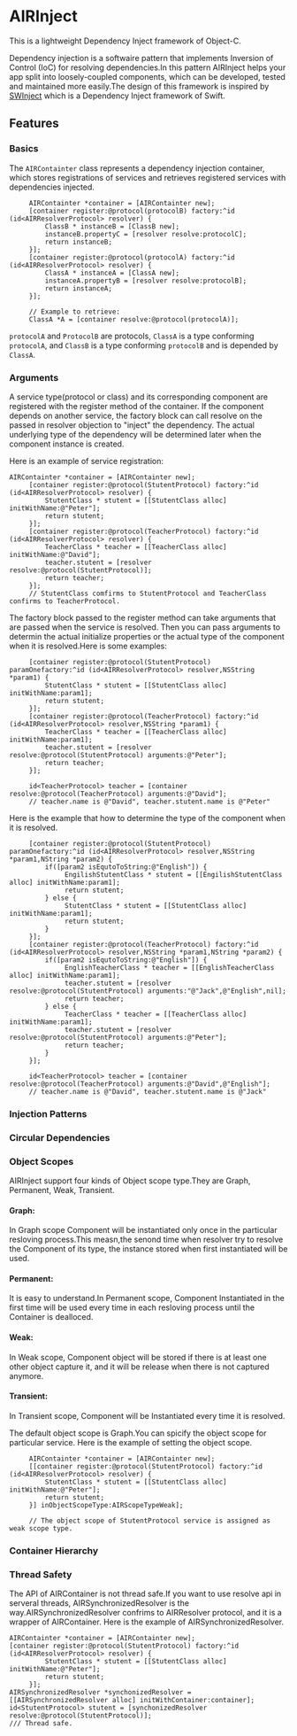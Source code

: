# AIRInject
This is a lightweight Dependency Inject framework of Object-C.

Dependency injection is a softwaire pattern that implements Inversion of Control (IoC) for resolving dependencies.In this pattern AIRInject helps your app split into loosely-coupled components, which can be developed, tested and maintained more easily.The design of this framework is inspired by [SWInject] which is a Dependency Inject framework of Swift.

[SWinject]: https://github.com/Swinject/Swinject "SWInject"

## Features

### Basics

The `AIRContainter` class represents a dependency injection container, which stores registrations of services and retrieves registered services with dependencies injected.
```Object-C
     AIRContainter *container = [AIRContainter new];
     [container register:@protocol(protocolB) factory:^id (id<AIRResolverProtocol> resolver) {
         ClassB * instanceB = [ClassB new];
         instanceB.propertyC = [resolver resolve:protocolC];
         return instanceB;
     }];
     [container register:@protocol(protocolA) factory:^id (id<AIRResolverProtocol> resolver) {
         ClassA * instanceA = [ClassA new];
         instanceA.propertyB = [resolver resolve:protocolB];
         return instanceA;
     }];
     
     // Example to retrieve:
     ClassA *A = [container resolve:@protocol(protocolA)];
```    
`protocolA` and `ProtocolB` are protocols, `ClassA` is a type conforming `protocolA`, and `ClassB` is a type conforming `protocolB` and is depended by `ClassA`.
    
### Arguments

A service type(protocol or class) and its corresponding component are registered with the register method of the container. If the component depends on another service, the factory block can call resolve on the passed in resolver objection to "inject" the dependency. The actual underlying type of the dependency will be determined later when the component instance is created.

Here is an example of service registration:

```Object-C
AIRContainter *container = [AIRContainter new];
     [container register:@protocol(StutentProtocol) factory:^id (id<AIRResolverProtocol> resolver) {
         StutentClass * stutent = [[StutentClass alloc] initWithName:@"Peter"];
         return stutent;
     }];
     [container register:@protocol(TeacherProtocol) factory:^id (id<AIRResolverProtocol> resolver) {
         TeacherClass * teacher = [[TeacherClass alloc] initWithName:@"David"];
         teacher.stutent = [resolver resolve:@protocol(StutentProtocol)];
         return teacher;
     }];
     // StutentClass comfirms to StutentProtocol and TeacherClass confirms to TeacherProtocol.
``` 
The factory block passed to the register method can take arguments that are passed when the service is resolved. Then you can pass arguments to determin the actual initialize properties or the actual type of the component when it is resolved.Here is some examples:

```Object-C
     [container register:@protocol(StutentProtocol) paramOnefactory:^id (id<AIRResolverProtocol> resolver,NSString *param1) {
         StutentClass * stutent = [[StutentClass alloc] initWithName:param1];
         return stutent;
     }];
     [container register:@protocol(TeacherProtocol) factory:^id (id<AIRResolverProtocol> resolver,NSString *param1) {
         TeacherClass * teacher = [[TeacherClass alloc] initWithName:param1];
         teacher.stutent = [resolver resolve:@protocol(StutentProtocol) arguments:@"Peter"];
         return teacher;
     }];
     
     id<TeacherProtocol> teacher = [container resolve:@protocol(TeacherProtocol) arguments:@"David"];
     // teacher.name is @"David", teacher.stutent.name is @"Peter"
```

Here is the example that how to determine the type of the component when it is resolved.

```Object-C
     [container register:@protocol(StutentProtocol) paramOnefactory:^id (id<AIRResolverProtocol> resolver,NSString *param1,NString *param2) {
         if([param2 isEqutoToString:@"English"]) {
              EngilishStutentClass * stutent = [[EngilishStutentClass alloc] initWithName:param1];
              return stutent;
         } else {
              StutentClass * stutent = [[StutentClass alloc] initWithName:param1];
              return stutent;
         }
     }];
     [container register:@protocol(TeacherProtocol) factory:^id (id<AIRResolverProtocol> resolver,NSString *param1,NString *param2) {
         if([param2 isEqutoToString:@"English"]) {
              EnglishTeacherClass * teacher = [[EnglishTeacherClass alloc] initWithName:param1];
              teacher.stutent = [resolver resolve:@protocol(StutentProtocol) arguments:"@"Jack",@"English",nil];
              return teacher;
         } else {
              TeacherClass * teacher = [[TeacherClass alloc] initWithName:param1];
              teacher.stutent = [resolver resolve:@protocol(StutentProtocol) arguments:@"Peter"];
              return teacher;
         }
     }];
     
     id<TeacherProtocol> teacher = [container resolve:@protocol(TeacherProtocol) arguments:@"David",@"English"];
     // teacher.name is @"David", teacher.stutent.name is @"Jack"
```

### Injection Patterns

### Circular Dependencies

### Object Scopes

AIRInject support four kinds of Object scope type.They are Graph, Permanent, Weak, Transient.

#### Graph:
In Graph scope Component will be instantiated only once in the particular resloving process.This measn,the senond time when resolver try to resolve the Component of its type, the instance stored when first instantiated will be used.

#### Permanent:
It is easy to understand.In Permanent scope, Component Instantiated in the first time will be used every time in each resloving process until the Container is dealloced.

#### Weak:
In Weak scope, Component object will be stored if there is at least one other object capture it, and it will be release when there is not captured anymore.

#### Transient:
In Transient scope, Component will be Instantiated every time it is resolved.

The default object scope is Graph.You can spicify the object scope for particular service.
Here is the example of setting the object scope.

```Object-C
     AIRContainter *container = [AIRContainter new];
     [[container register:@protocol(StutentProtocol) factory:^id (id<AIRResolverProtocol> resolver) {
         StutentClass * stutent = [[StutentClass alloc] initWithName:@"Peter"];
         return stutent;
     }] inObjectScopeType:AIRScopeTypeWeak];
     
     // The object scope of StutentProtocol service is assigned as weak scope type.
```

### Container Hierarchy

### Thread Safety
The API of AIRContainer is not thread safe.If you want to use resolve api in serveral threads, AIRSynchronizedResolver is the way.AIRSynchronizedResolver confrims to AIRResolver protocol, and it is a wrapper of AIRContainer.
Here is the example of AIRSynchronizedResolver.
```Object-C
AIRContainter *container = [AIRContainter new];
[container register:@protocol(StutentProtocol) factory:^id (id<AIRResolverProtocol> resolver) {
         StutentClass * stutent = [[StutentClass alloc] initWithName:@"Peter"];
         return stutent;
     }];
AIRSynchronizedResolver *synchonizedResolver = [[AIRSynchronizedResolver alloc] initWithContainer:container];
id<StutentProtocol> stutent = [synchonizedResolver resolve:@protocol(StutentProtocol)];
/// Thread safe.

```
